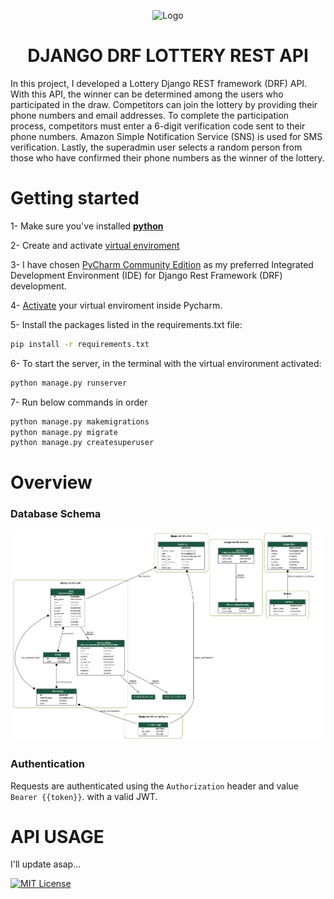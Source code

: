 <p align="center">
  <img src="https://i.pinimg.com/564x/48/52/55/48525562bc5db00492a168f288751093.jpg" alt="Logo">
</p>

<h1 align="center">DJANGO DRF LOTTERY REST API</h1>

In this project, I developed a Lottery Django REST framework (DRF) API. With this API, the winner can be determined among the users who participated in the draw. Competitors can join the lottery by providing their phone numbers and email addresses. To complete the participation process, competitors must enter a 6-digit verification code sent to their phone numbers. Amazon Simple Notification Service (SNS) is used for SMS verification. Lastly, the superadmin user selects a random person from those who have confirmed their phone numbers as the winner of the lottery.

# Getting started

1- Make sure you've installed **[python](https://www.python.org/downloads/)**

2- Create and activate [virtual enviroment](https://medium.com/@kubilayuysall/create-python-virtual-enviroment-on-windows-ee81d231b68a)

3- I have chosen [PyCharm Community Edition](https://www.jetbrains.com/pycharm/download/?source=google&medium=cpc&campaign=EMEA_en_TR_PyCharm_Branded&term=pycharm&content=618736382542&gad=1&gclid=CjwKCAiAsIGrBhAAEiwAEzMlC_yDDsXd-huCc5Nkx05k0wzubEp10T5dRInhpOPRRKKUC0mhtKfeIxoCujAQAvD_BwE&section=windows) as my preferred Integrated Development Environment (IDE) for Django Rest Framework (DRF) development. 

4- [Activate](https://dev.to/koladev/debugging-a-django-application-with-pycharm-community-2jlg) your virtual enviroment inside Pycharm.

5- Install the packages listed in the requirements.txt file:
```bash
pip install -r requirements.txt
```

6- To start the server, in the terminal with the virtual environment activated:
```bash
python manage.py runserver
```

7- Run below commands in order
```bash
python manage.py makemigrations
python manage.py migrate
python manage.py createsuperuser
```

# Overview

### Database Schema

![Logo](https://raw.githubusercontent.com/tgmkubi/django-drf-lottery-rest-api/master/my_project_visualized.png)

### Authentication

Requests are authenticated using the `Authorization` header and value `Bearer {{token}}`. with a valid JWT.

# API USAGE

I'll update asap...

[![MIT License](https://img.shields.io/badge/License-MIT-green.svg)](https://choosealicense.com/licenses/mit/)


